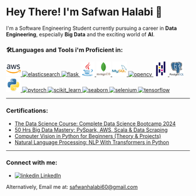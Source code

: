 <h1>Hey There! I'm Safwan Halabi 👋</h1>

<p>I'm a Software Engineering Student currently pursuing a career in <strong>Data Engineering</strong>, especially <strong>Big Data</strong> and the exciting world of <strong>AI</strong>.</p>

### 🛠️Languages and Tools i'm Proficient in:
<p align="left"> <a href="https://aws.amazon.com" target="_blank" rel="noreferrer"> <img src="https://raw.githubusercontent.com/devicons/devicon/master/icons/amazonwebservices/amazonwebservices-original-wordmark.svg" alt="aws" width="40" height="40"/> </a> <a href="https://www.elastic.co" target="_blank" rel="noreferrer"> <img src="https://www.vectorlogo.zone/logos/elastic/elastic-icon.svg" alt="elasticsearch" width="40" height="40"/> </a> <a href="https://flask.palletsprojects.com/" target="_blank" rel="noreferrer"> <img src="https://www.vectorlogo.zone/logos/pocoo_flask/pocoo_flask-icon.svg" alt="flask" width="40" height="40"/> </a> <a href="https://www.java.com" target="_blank" rel="noreferrer"> <img src="https://raw.githubusercontent.com/devicons/devicon/master/icons/java/java-original.svg" alt="java" width="40" height="40"/> </a> <a href="https://www.mongodb.com/" target="_blank" rel="noreferrer"> <img src="https://raw.githubusercontent.com/devicons/devicon/master/icons/mongodb/mongodb-original-wordmark.svg" alt="mongodb" width="40" height="40"/> </a> <a href="https://www.mysql.com/" target="_blank" rel="noreferrer"> <img src="https://raw.githubusercontent.com/devicons/devicon/master/icons/mysql/mysql-original-wordmark.svg" alt="mysql" width="40" height="40"/> </a> <a href="https://opencv.org/" target="_blank" rel="noreferrer"> <img src="https://www.vectorlogo.zone/logos/opencv/opencv-icon.svg" alt="opencv" width="40" height="40"/> </a> <a href="https://pandas.pydata.org/" target="_blank" rel="noreferrer"> <img src="https://raw.githubusercontent.com/devicons/devicon/2ae2a900d2f041da66e950e4d48052658d850630/icons/pandas/pandas-original.svg" alt="pandas" width="40" height="40"/> </a> <a href="https://www.postgresql.org" target="_blank" rel="noreferrer"> <img src="https://raw.githubusercontent.com/devicons/devicon/master/icons/postgresql/postgresql-original-wordmark.svg" alt="postgresql" width="40" height="40"/> </a> <a href="https://www.python.org" target="_blank" rel="noreferrer"> <img src="https://raw.githubusercontent.com/devicons/devicon/master/icons/python/python-original.svg" alt="python" width="40" height="40"/> </a> <a href="https://pytorch.org/" target="_blank" rel="noreferrer"> <img src="https://www.vectorlogo.zone/logos/pytorch/pytorch-icon.svg" alt="pytorch" width="40" height="40"/> </a> <a href="https://scikit-learn.org/" target="_blank" rel="noreferrer"> <img src="https://upload.wikimedia.org/wikipedia/commons/0/05/Scikit_learn_logo_small.svg" alt="scikit_learn" width="40" height="40"/> </a> <a href="https://seaborn.pydata.org/" target="_blank" rel="noreferrer"> <img src="https://seaborn.pydata.org/_images/logo-mark-lightbg.svg" alt="seaborn" width="40" height="40"/> </a> <a href="https://www.selenium.dev" target="_blank" rel="noreferrer"> <img src="https://raw.githubusercontent.com/detain/svg-logos/780f25886640cef088af994181646db2f6b1a3f8/svg/selenium-logo.svg" alt="selenium" width="40" height="40"/> </a> <a href="https://www.tensorflow.org" target="_blank" rel="noreferrer"> <img src="https://www.vectorlogo.zone/logos/tensorflow/tensorflow-icon.svg" alt="tensorflow" width="40" height="40"/> </a> </p>

---
### Certifications:
<ul>
  <li><a href='https://www.udemy.com/certificate/UC-1f8bcc2a-fa90-47c2-8d2b-3c69de9d4384/'>The Data Science Course: Complete Data Science Bootcamp 2024</a></li>
  <li><a href='https://www.udemy.com/certificate/UC-e52462cb-9ce7-4b03-a2d7-e8e55551c82d/'>50 Hrs Big Data Mastery: PySpark, AWS, Scala & Data Scraping</a></li>
  <li><a href='https://www.udemy.com/certificate/UC-b5602279-daf7-4fdc-a56f-0866303b6a18/'>Computer Vision in Python for Beginners (Theory & Projects)</a></li>
  <li><a href='https://www.udemy.com/certificate/UC-aa8bb085-060d-4f68-a33e-833571aa1750/'>Natural Language Processing: NLP With Transformers in Python</a></li>
</ul>

--- 
### Connect with me:
<ul>
  <li><a href="https://www.linkedin.com/in/safwan-halabi-582680258/" rel="nofollow noreferrer">
    <img src="https://i.sstatic.net/gVE0j.png"" alt="linkedin"> LinkedIn
  </a></li>
</ul>

Alternatively, Email me at: safwanhalabi60@gmail.com
